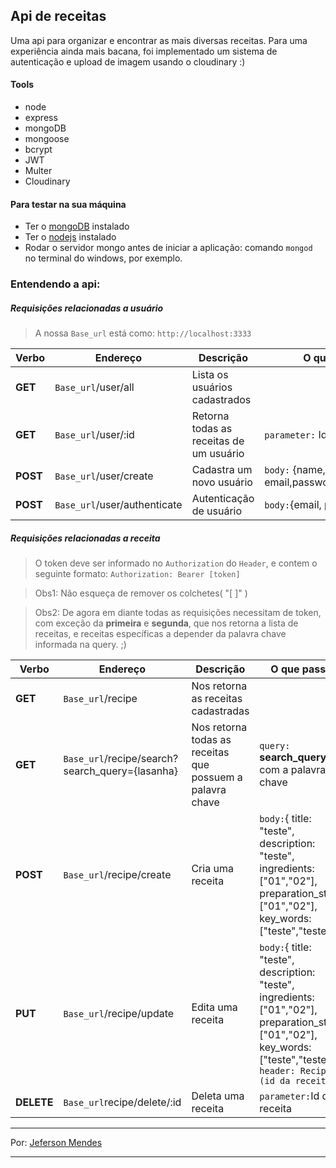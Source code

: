 ## Api de receitas

Uma api para organizar e encontrar as mais diversas receitas. Para uma experiência ainda mais bacana, foi implementado um sistema de autenticação e upload de imagem usando o cloudinary :)

#### Tools
* node
* express
* mongoDB
* mongoose
* bcrypt
* JWT
* Multer
* Cloudinary

#### Para testar na sua máquina
* Ter o [mongoDB](https://www.mongodb.com/) instalado
* Ter o [nodejs](https://nodejs.org/en/) instalado
* Rodar o servidor mongo antes de iniciar a aplicação: comando `mongod` no terminal do windows, por exemplo.

### Entendendo a api:

##### Requisições relacionadas a usuário

> A nossa `Base_url` está como: `http://localhost:3333`

| Verbo | Endereço			 	| Descrição 							| O que passar |
|-		|	   	  			-	|	-   								| - 		   |
|**GET**	|`Base_url`/user/all 	|Lista os usuários cadastrados 		 	|			   |
|**GET**	|`Base_url`/user/:id 	|Retorna todas as receitas de um usuário| `parameter:` Id do usuário|
|**POST**	|`Base_url`/user/create | Cadastra um novo usuário				|`body:` {name, email,password,favorite_food}		   |
|**POST** | `Base_url`/user/authenticate | Autenticação de usuário			|`body:`{email, password}


##### Requisições relacionadas a receita

> O token deve ser informado no `Authorization` do `Header`, e contem o seguinte formato: 
> `Authorization: Bearer [token]`

> Obs1: Não esqueça de remover os colchetes( "[ ]" )

> Obs2: De agora em diante todas as requisições necessitam de token, com exceção da **primeira** e **segunda**, que nos retorna a lista de receitas, e receitas específicas a depender da palavra chave informada na query. ;)


| Verbo | Endereço			 	| Descrição 							| O que passar |
|-		|	   	  			-	|	-   								| - 		   |
|**GET**	|`Base_url`/recipe 	|Nos retorna as receitas cadastradas 		 	|		   |
|**GET**	|`Base_url`/recipe/search?search_query={lasanha}	| Nos retorna todas as receitas que possuem a palavra chave | `query:` **search_query** com a palavra chave
|**POST**	|`Base_url`/recipe/create 	|Cria uma receita| `body:`{ title: "teste", description: "teste", ingredients: ["01","02"], preparation_steps: ["01","02"], key_words: ["teste","teste"]}|
|**PUT**	|`Base_url`/recipe/update | Edita uma receita			|`body:`{ title: "teste", description: "teste", ingredients: ["01","02"], preparation_steps: ["01","02"], key_words: ["teste","teste"]}	`header: RecipeId (id da receita)`	   |
|**DELETE** | `Base_url`recipe/delete/:id | Deleta uma receita			|`parameter:`Id da receita

---

Por: [Jeferson Mendes](https://www.linkedin.com/in/jeferson-mendes/)

---
